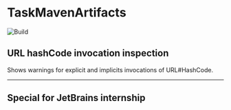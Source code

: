 # TaskMavenArtifacts

![Build](https://github.com/Hardes1/TaskMavenArtifacts/workflows/Build/badge.svg)

## URL hashCode invocation inspection

<!-- Plugin description -->
Shows warnings for explicit and implicits invocations of URL#HashCode.
<!-- Plugin description end -->

---
Special for JetBrains internship
---


[template]: https://github.com/JetBrains/intellij-platform-plugin-template
[docs:plugin-description]: https://plugins.jetbrains.com/docs/intellij/plugin-user-experience.html#plugin-description-and-presentation